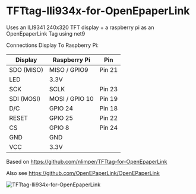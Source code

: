 # TFTtag-Ili934x-for-OpenEpaperLink

Uses an ILI9341 240x320 TFT display + a raspberry pi as an OpenEpaperLink Tag using net9

Connections Display To Raspberry Pi:

| Display     | Raspberry Pi     | Pin    |
|-------------|------------------|--------|
| SDO (MISO)  |  MISO / GPIO9    | Pin 21 |
| LED         |  3.3V            |        |
| SCK         |  SCLK            | Pin 23 |
| SDI (MOSI)  |  MOSI / GPIO 10  | Pin 19 |
| D/C         |  GPIO 24         | Pin 18 | 
| RESET       |  GPIO 25         | Pin 22 |
| CS          |  GPIO 8          | Pin 24 |
| GND         |  GND             |        |
| VCC         |  3.3V            |        |

Based on https://github.com/nlimper/TFTtag-for-OpenEpaperLink

Also see https://github.com/OpenEPaperLink/OpenEPaperLink

![TFTtag-Ili934x-for-OpenEpaperLink](https://i.imgur.com/DkUYh0O.jpeg)
